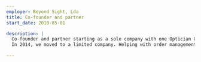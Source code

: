 ```yaml
---
employer: Beyond Sight, Lda
title: Co-founder and partner
start_date: 2010-05-01

description: |
  Co-founder and partner starting as a sole company with one Optician Center expanding later to the fashion clothes.
  In 2014, we moved to a limited company. Helping with order management, legal, finances and contracts with partners and suppliers.

---
```

